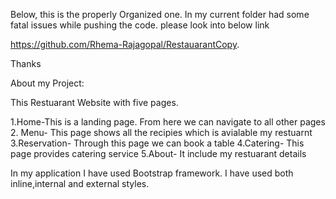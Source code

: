 Below, this is the properly Organized one. In my current folder had some fatal issues while pushing the code.
please look into below link

https://github.com/Rhema-Rajagopal/RestauarantCopy.

Thanks





About my Project:

This Restuarant Website with five pages.

1.Home-This is a landing page. From here we can navigate to all other pages 2. Menu- This page shows all the recipies which is avialable my restuarnt
3.Reservation- Through this page we can book a table
4.Catering- This page provides catering service
5.About- It include my restuarant details

In my application I have used Bootstrap framework. I have used both inline,internal and external styles.
